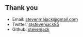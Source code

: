 ## Thank you
 
* Email: stevenmajack@gmail.com
* Twitter: [@stevenjack85](https://www.twitter.com/stevenjack85)
* Github: [stevenjack](https://www.github.com/stevenjack)
